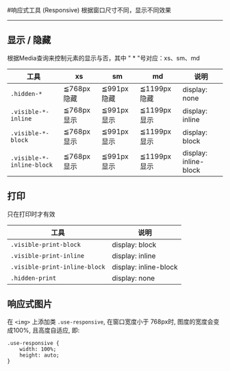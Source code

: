 #响应式工具 (Responsive)
根据窗口尺寸不同，显示不同效果
***

## 显示 / 隐藏
根据Media查询来控制元素的显示与否，其中 " * "号对应：xs、sm、md

|工具						  |xs			|sm			  |md			 |说明				   |
|---------------------------|-------------|-------------|--------------|----------------------|
|`.hidden-*`				| ≦768px 隐藏 | ≦991px 隐藏 | ≦1199px 隐藏 | display: none 		|
|`.visible-*-inline`		| ≦768px 显示 | ≦991px 显示 | ≦1199px 显示 | display: inline 		|
|`.visible-*-block`			| ≦768px 显示 | ≦991px 显示 | ≦1199px 显示 | display: block 		|
|`.visible-*-inline-block`	| ≦768px 显示 | ≦991px 显示 | ≦1199px 显示 | display: inline-block|

## 打印
只在打印时才有效

|工具						 	  |说明		   			 |
|-------------------------------|-----------------------|
|`.visible-print-block`			| display: block 		|
|`.visible-print-inline`		| display: inline		|
|`.visible-print-inline-block`	| display: inline-block |
|`.hidden-print`				| display: none 		|

## 响应式图片
在 `<img>` 上添加类 `.use-responsive`, 在窗口宽度小于 768px时, 图度的宽度会变成100%, 且高度自适应, 即: 

```
.use-responsive {
    width: 100%;
    height: auto;
}
```